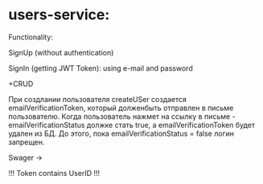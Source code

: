 # users-service:

Functionality:

SignUp (without authentication)

SignIn (getting JWT Token): using e-mail and password

+CRUD

При создлании пользователя  createUSer создается emailVerificationToken, который долженбыть отправлен в письме 
пользователю. Когда пользователь нажмет на ссылку в письме - emailVerificationStatus должке стать true,
а emailVerificationToken будет удален из БД.
До этого, пока emailVerificationStatus = false логин запрещен.

Swager -> 

!!! Token contains UserID !!!